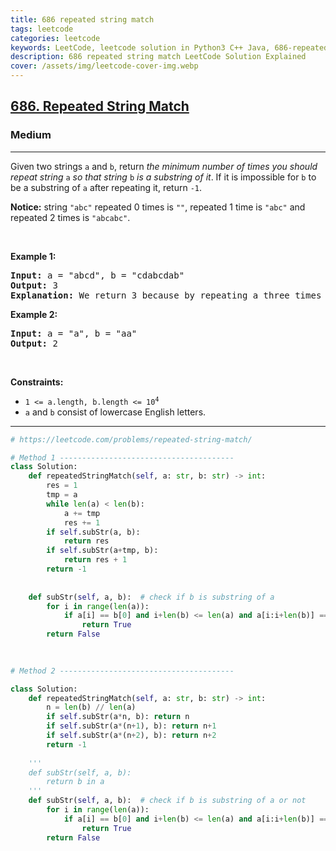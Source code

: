 ```yaml
---
title: 686 repeated string match
tags: leetcode
categories: leetcode
keywords: LeetCode, leetcode solution in Python3 C++ Java, 686-repeated-string-match solution
description: 686 repeated string match LeetCode Solution Explained
cover: /assets/img/leetcode-cover-img.webp
---
```



<h2><a href="https://leetcode.com/problems/repeated-string-match/">686. Repeated String Match</a></h2><h3>Medium</h3><hr><div><p>Given two strings <code>a</code> and <code>b</code>, return <em>the minimum number of times you should repeat string </em><code>a</code><em> so that string</em> <code>b</code> <em>is a substring of it</em>. If it is impossible for <code>b</code>​​​​​​ to be a substring of <code>a</code> after repeating it, return <code>-1</code>.</p>

<p><strong>Notice:</strong> string <code>"abc"</code> repeated 0 times is <code>""</code>, repeated 1 time is <code>"abc"</code> and repeated 2 times is <code>"abcabc"</code>.</p>

<p>&nbsp;</p>
<p><strong>Example 1:</strong></p>

<pre><strong>Input:</strong> a = "abcd", b = "cdabcdab"
<strong>Output:</strong> 3
<strong>Explanation:</strong> We return 3 because by repeating a three times "ab<strong>cdabcdab</strong>cd", b is a substring of it.
</pre>

<p><strong>Example 2:</strong></p>

<pre><strong>Input:</strong> a = "a", b = "aa"
<strong>Output:</strong> 2
</pre>

<p>&nbsp;</p>
<p><strong>Constraints:</strong></p>

<ul>
	<li><code>1 &lt;= a.length, b.length &lt;= 10<sup>4</sup></code></li>
	<li><code>a</code> and <code>b</code> consist of lowercase English letters.</li>
</ul>
</div>

---




```python
# https://leetcode.com/problems/repeated-string-match/

# Method 1 ---------------------------------------  
class Solution:
    def repeatedStringMatch(self, a: str, b: str) -> int:
        res = 1
        tmp = a
        while len(a) < len(b):
            a += tmp
            res += 1
        if self.subStr(a, b):
            return res
        if self.subStr(a+tmp, b):
            return res + 1
        return -1
    
    
    def subStr(self, a, b):  # check if b is substring of a 
        for i in range(len(a)):
            if a[i] == b[0] and i+len(b) <= len(a) and a[i:i+len(b)] == b:
                return True
        return False

    
    
# Method 2 ---------------------------------------  

class Solution:
    def repeatedStringMatch(self, a: str, b: str) -> int:
        n = len(b) // len(a)
        if self.subStr(a*n, b): return n
        if self.subStr(a*(n+1), b): return n+1
        if self.subStr(a*(n+2), b): return n+2    
        return -1
    
    ''' 
    def subStr(self, a, b):
        return b in a
    '''
    def subStr(self, a, b):  # check if b is substring of a or not
        for i in range(len(a)):
            if a[i] == b[0] and i+len(b) <= len(a) and a[i:i+len(b)] == b:
                return True
        return False
    
```
